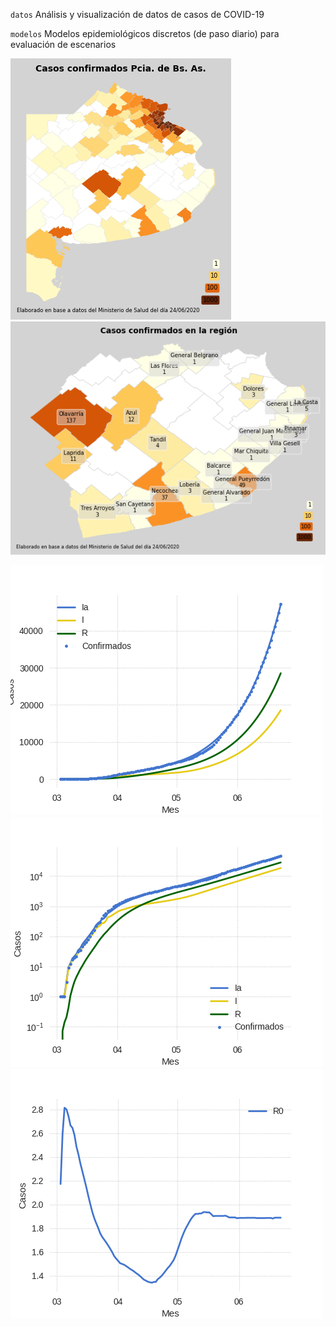 `datos` Análisis y visualización de datos de casos de COVID-19

`modelos` Modelos epidemiológicos discretos (de paso diario) para evaluación de escenarios


![](datos/mapa_casos_provincia.png?raw=true)
![](datos/mapa_casos_region.png?raw=true)

![](modelos/ajustes_casos_argentina/ajuste_SEIR_importados_casos_argentina.png?raw=true)
![](modelos/ajustes_casos_argentina/ajuste_SEIR_importados_casos_argentina_log.png?raw=true)
![](modelos/ajustes_casos_argentina/ajuste_SEIR_importados_casos_argentina_R0.png?raw=true)
